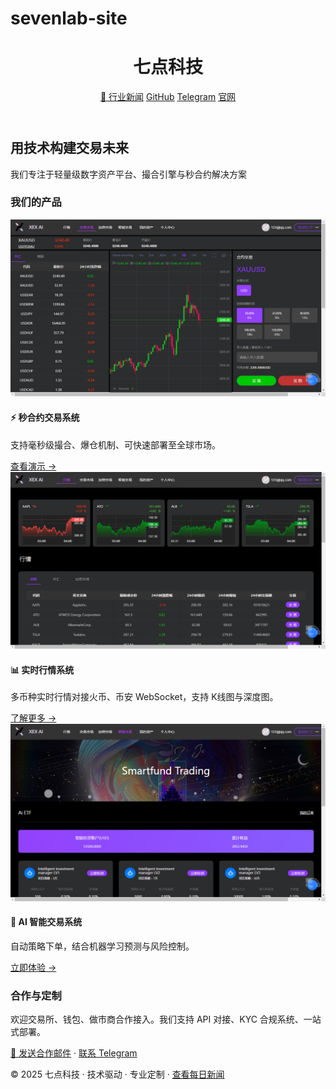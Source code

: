 # sevenlab-site
<!DOCTYPE html>
<html lang="zh">
<head>
  <meta charset="UTF-8">
  <meta name="viewport" content="width=device-width, initial-scale=1">
 
  <meta name="description" content="七点科技，专注于数字资产交易平台开发，提供产品导航与行业新闻聚合。">
  <meta name="keywords" content="七点科技, 数字货币交易系统, 区块链, 秒合约, 撮合引擎, 新闻聚合, GNews, GitHub Pages">
  <link rel="stylesheet" href="styles.css">
</head>
<body>
  <header>
    <h1>七点科技</h1>
    <nav>
      <a href="https://jkjj8899.github.io/sevenlab-site/news.html">📰 行业新闻</a>
      <a href="https://github.com/jkjj8899">GitHub</a>
      <a href="https://t.me/sy89899">Telegram</a>
      <a href="https://www.3xex.com">官网</a>
    </nav>
  </header>

  <section class="hero">
    <h2>用技术构建交易未来</h2>
    <p>我们专注于轻量级数字资产平台、撮合引擎与秒合约解决方案</p>
  </section>

  
<section class="products">
  <h3>我们的产品</h3>

  <div class="product">
    <img src="images/trade.png" alt="秒合约交易系统">
    <div>
      <h4>⚡ 秒合约交易系统</h4>
      <p>支持毫秒级撮合、爆仓机制、可快速部署至全球市场。</p>
      <a href="https://jkjj8899.github.io/jkjj8899/">查看演示 →</a>
    </div>
  </div>

  <div class="product reverse">
    <img src="images/quote.png" alt="实时行情系统">
    <div>
      <h4>📊 实时行情系统</h4>
      <p>多币种实时行情对接火币、币安 WebSocket，支持 K线图与深度图。</p>
      <a href="https://www.3xex.com/quote">了解更多 →</a>
    </div>
  </div>

  <div class="product">
    <img src="images/etf.png" alt="AI 智能交易平台">
    <div>
      <h4>🧠 AI 智能交易系统</h4>
      <p>自动策略下单，结合机器学习预测与风险控制。</p>
      <a href="https://www.3xex.com/etf">立即体验 →</a>
    </div>
  </div>
</section>
  <section class="contact">
    <h3>合作与定制</h3>
    <p>欢迎交易所、钱包、做市商合作接入。我们支持 API 对接、KYC 合规系统、一站式部署。</p>
    <a href="mailto:your@email.com">📩 发送合作邮件</a> · 
    <a href="https://t.me/sy89899">联系 Telegram</a>
  </section>

  <footer>
    <p>© 2025 七点科技 · 技术驱动 · 专业定制 · <a href="https://jkjj8899.github.io/sevenlab-site/news.html">查看每日新闻</a></p>
  </footer>
</body>
</html>
